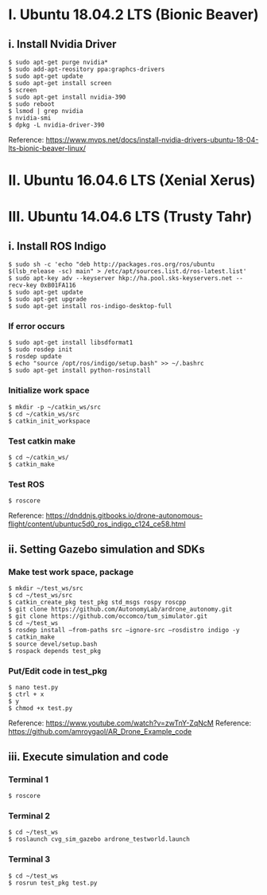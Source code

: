# I. Ubuntu 18.04.2 LTS (Bionic Beaver)

## i. Install Nvidia Driver
```
$ sudo apt-get purge nvidia*
$ sudo add-apt-reository ppa:graphcs-drivers
$ sudo apt-get update
$ sudo apt-get install screen
$ screen
$ sudo apt-get install nvidia-390
$ sudo reboot
$ lsmod | grep nvidia
$ nvidia-smi
$ dpkg -L nvidia-driver-390
```
Reference: https://www.mvps.net/docs/install-nvidia-drivers-ubuntu-18-04-lts-bionic-beaver-linux/

# II. Ubuntu 16.04.6 LTS (Xenial Xerus)

# III. Ubuntu 14.04.6 LTS (Trusty Tahr)

## i. Install ROS Indigo
```
$ sudo sh -c 'echo "deb http://packages.ros.org/ros/ubuntu $(lsb_release -sc) main" > /etc/apt/sources.list.d/ros-latest.list'
$ sudo apt-key adv --keyserver hkp://ha.pool.sks-keyservers.net --recv-key 0xB01FA116
$ sudo apt-get update
$ sudo apt-get upgrade
$ sudo apt-get install ros-indigo-desktop-full
```
### If error occurs
```
$ sudo apt-get install libsdformat1
$ sudo rosdep init
$ rosdep update
$ echo "source /opt/ros/indigo/setup.bash" >> ~/.bashrc
$ sudo apt-get install python-rosinstall
```
### Initialize work space
```
$ mkdir -p ~/catkin_ws/src
$ cd ~/catkin_ws/src
$ catkin_init_workspace
```
### Test catkin make
```
$ cd ~/catkin_ws/
$ catkin_make
```
### Test ROS
```
$ roscore
```
Reference: https://dnddnjs.gitbooks.io/drone-autonomous-flight/content/ubuntuc5d0_ros_indigo_c124_ce58.html

## ii. Setting Gazebo simulation and SDKs
### Make test work space, package
```
$ mkdir ~/test_ws/src
$ cd ~/test_ws/src
$ catkin_create_pkg test_pkg std_msgs rospy roscpp
$ git clone https://github.com/AutonomyLab/ardrone_autonomy.git
$ git clone https://github.com/occomco/tum_simulator.git
$ cd ~/test_ws
$ rosdep install —from-paths src —ignore-src —rosdistro indigo -y
$ catkin_make
$ source devel/setup.bash
$ rospack depends test_pkg
```
### Put/Edit code in test_pkg
```
$ nano test.py
$ ctrl + x
$ y
$ chmod +x test.py
```
Reference: https://www.youtube.com/watch?v=zwTnY-ZqNcM
Reference: https://github.com/amroygaol/AR_Drone_Example_code

## iii. Execute simulation and code
### Terminal 1
```
$ roscore
```
### Terminal 2
```
$ cd ~/test_ws
$ roslaunch cvg_sim_gazebo ardrone_testworld.launch
```
### Terminal 3
```
$ cd ~/test_ws
$ rosrun test_pkg test.py
```
